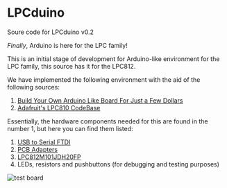 # LPCduino
Soure code for LPCduino v0.2

*Finally*, Arduino is here for the LPC family!

This is an initial stage of development for Arduino-like environment for the LPC family, this source has it for the LPC812.

We have implemented the following environment with the aid of the following sources:

1. [Build Your Own Arduino Like Board For Just a Few Dollars](https://www.youtube.com/watch?v=4PMj8LfR2m8)
2. [Adafruit's LPC810 CodeBase](https://github.com/microbuilder/LPC810_CodeBase)

Essentially, the hardware components needed for this are found in the number 1, but here you can find them listed:

1. [USB to Serial FTDI](https://www.amazon.com.mx/dp/B00IJXZQ7C?tag=aamx88-20&keywords=fdti&geniuslink=true)
2. [PCB Adapters](https://www.amazon.com.mx/piezas-7value-placa-TSSOP-SOT23/dp/B09P174D5X/ref=sr_1_1?geniuslink=true&keywords=SOP+to+DIP&qid=1653582388&sr=8-1)
3. [LPC812M101JDH20FP](https://www.mouser.com/ProductDetail/NXP-Semiconductors/LPC812M101JDH20FP?qs=WQO6Kzcwo2GnIeUM20H1Mw%3D%3D)
4. LEDs, resistors and pushbuttons (for debugging and testing purposes)

![test board](https://github.com/BrunoSenzioSavinoArrow/lpcduino/blob/main/images/board.png "Test Setup Example")
